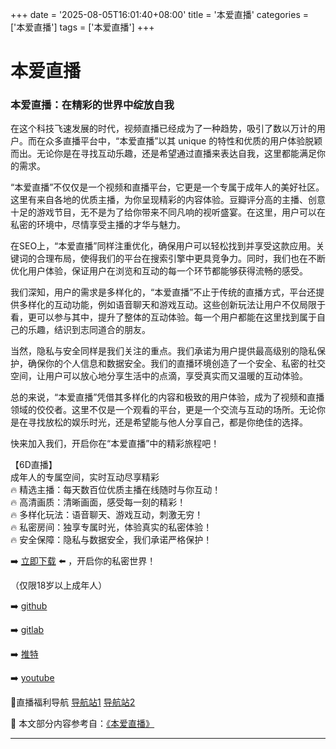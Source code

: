 +++
date = '2025-08-05T16:01:40+08:00'
title = '本爱直播'
categories = ['本爱直播']
tags = ['本爱直播']
+++

# 本爱直播

### 本爱直播：在精彩的世界中绽放自我

在这个科技飞速发展的时代，视频直播已经成为了一种趋势，吸引了数以万计的用户。而在众多直播平台中，“本爱直播”以其 unique 的特性和优质的用户体验脱颖而出。无论你是在寻找互动乐趣，还是希望通过直播来表达自我，这里都能满足你的需求。

“本爱直播”不仅仅是一个视频和直播平台，它更是一个专属于成年人的美好社区。这里有来自各地的优质主播，为你呈现精彩的内容体验。豆瓣评分高的主播、创意十足的游戏节目，无不是为了给你带来不同凡响的视听盛宴。在这里，用户可以在私密的环境中，尽情享受主播的才华与魅力。

在SEO上，“本爱直播”同样注重优化，确保用户可以轻松找到并享受这款应用。关键词的合理布局，使得我们的平台在搜索引擎中更具竞争力。同时，我们也在不断优化用户体验，保证用户在浏览和互动的每一个环节都能够获得流畅的感受。

我们深知，用户的需求是多样化的，“本爱直播”不止于传统的直播方式，平台还提供多样化的互动功能，例如语音聊天和游戏互动。这些创新玩法让用户不仅局限于看，更可以参与其中，提升了整体的互动体验。每一个用户都能在这里找到属于自己的乐趣，结识到志同道合的朋友。

当然，隐私与安全同样是我们关注的重点。我们承诺为用户提供最高级别的隐私保护，确保你的个人信息和数据安全。我们的直播环境创造了一个安全、私密的社交空间，让用户可以放心地分享生活中的点滴，享受真实而又温暖的互动体验。

总的来说，“本爱直播”凭借其多样化的内容和极致的用户体验，成为了视频和直播领域的佼佼者。这里不仅是一个观看的平台，更是一个交流与互动的场所。无论你是在寻找放松的娱乐时光，还是希望能与他人分享自己，都是你绝佳的选择。

快来加入我们，开启你在“本爱直播”中的精彩旅程吧！

【6D直播】  
成年人的专属空间，实时互动尽享精彩  
🔥 精选主播：每天数百位优质主播在线随时与你互动！  
🔥 高清画质：清晰画面，感受每一刻的精彩！  
🔥 多样化玩法：语音聊天、游戏互动，刺激无穷！  
🔥 私密房间：独享专属时光，体验真实的私密体验！  
🔥 安全保障：隐私与数据安全，我们承诺严格保护！  

➡️ [立即下载](https://down123.s3.ap-east-1.amazonaws.com/down/down.html?channelCode=blog) ⬅️ ，开启你的私密世界！  

（仅限18岁以上成年人）  

➡️ [github](https://aldult-live.github.io/)  

➡️ [gitlab](https://seo-09598d.gitlab.io/)  

➡️ [推特](https://x.com/wegame33)  

➡️ [youtube](https://www.youtube.com/@6Dlive)  

🔞直播福利导航   [导航站1](https://webstack-86085a.gitlab.io/) [导航站2](https://onlygit123-2.github.io/)


📘 本文部分内容参考自：[《本爱直播》](https://github.com/liveshow123321/tvshow)

---
